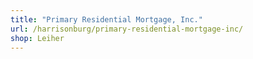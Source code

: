 ```yaml
---
title: "Primary Residential Mortgage, Inc."
url: /harrisonburg/primary-residential-mortgage-inc/
shop: Leiher
---
```

